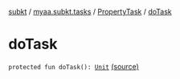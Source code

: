 [subkt](../../index.md) / [myaa.subkt.tasks](../index.md) / [PropertyTask](index.md) / [doTask](./do-task.md)

# doTask

`protected fun doTask(): `[`Unit`](https://kotlinlang.org/api/latest/jvm/stdlib/kotlin/-unit/index.html) [(source)](https://github.com/Myaamori/SubKt/blob/master/src/main/kotlin/myaa/subkt/tasks/tasks.kt#L620)